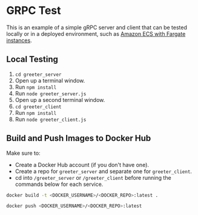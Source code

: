 # GRPC Test

This is an example of a simple gRPC server and client that can be tested locally or in a deployed environment, such as [Amazon ECS with Fargate instances](https://aws.amazon.com/blogs/opensource/containerize-and-deploy-a-grpc-application-on-aws-fargate/).

## Local Testing

1. `cd greeter_server`
2. Open up a terminal window.
3. Run `npm install`
4. Run `node greeter_server.js`
5. Open up a second terminal window.
6. `cd greeter_client`
7. Run `npm install`
8. Run `node greeter_client.js`

## Build and Push Images to Docker Hub

Make sure to:

-   Create a Docker Hub account (if you don't have one).
-   Create a repo for `greeter_server` and separate one for `greeter_client`.
-   cd into `/greeter_server` or `/greeter_client` before running the commands below for each service.

```sh
docker build -t <DOCKER_USERNAME>/<DOCKER_REPO>:latest .
```

```sh
docker push <DOCKER_USERNAME>/<DOCKER_REPO>:latest
```
